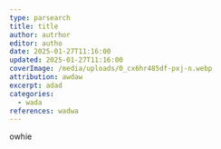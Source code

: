 ```yaml
---
type: parsearch
title: title
author: autrhor
editor: autho
date: 2025-01-27T11:16:00
updated: 2025-01-27T11:16:00
coverImage: /media/uploads/0_cx6hr485df-pxj-n.webp
attribution: awdaw
excerpt: adad
categories:
  - wada
references: wadwa
---
```

owhie
